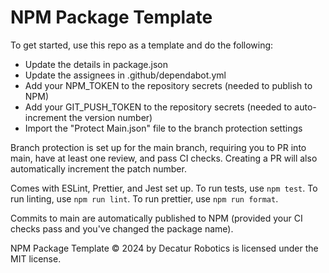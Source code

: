# NPM Package Template

To get started, use this repo as a template and do the following:

- Update the details in package.json
- Update the assignees in .github/dependabot.yml
- Add your NPM_TOKEN to the repository secrets (needed to publish to NPM)
- Add your GIT_PUSH_TOKEN to the repository secrets (needed to auto-increment the version number)
- Import the "Protect Main.json" file to the branch protection settings

Branch protection is set up for the main branch, requiring you to PR into main, have at least one review, and pass CI checks. Creating a PR will also automatically increment the patch number.

Comes with ESLint, Prettier, and Jest set up. To run tests, use `npm test`. To run linting, use `npm run lint`. To run prettier, use `npm run format`.

Commits to main are automatically published to NPM (provided your CI checks pass and you've changed the package name).

NPM Package Template © 2024 by Decatur Robotics is licensed under the MIT license.
